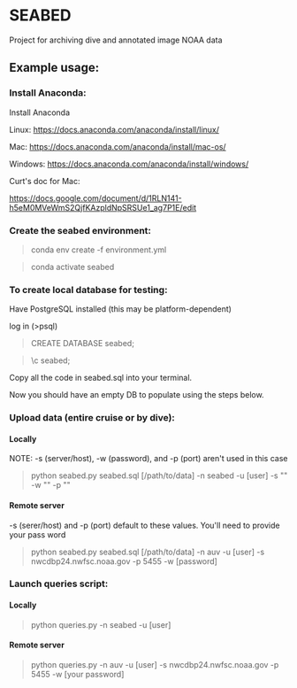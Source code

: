 # SEABED
Project for archiving dive and annotated image NOAA data

## Example usage:

### Install Anaconda:
Install Anaconda 

Linux: https://docs.anaconda.com/anaconda/install/linux/

Mac: https://docs.anaconda.com/anaconda/install/mac-os/

Windows: https://docs.anaconda.com/anaconda/install/windows/


Curt's doc for Mac:

https://docs.google.com/document/d/1RLN141-h5eM0MVeWmS2QjfKAzpldNpSRSUe1_ag7P1E/edit


### Create the seabed environment:
>conda env create -f environment.yml

>conda activate seabed


### To create local database for testing:
Have PostgreSQL installed (this may be platform-dependent)

log in (>psql)

>CREATE DATABASE seabed;

>\c seabed;

Copy all the code in seabed.sql into your terminal.

Now you should have an empty DB to populate using the steps below.



### Upload data (entire cruise or by dive):
#### Locally
NOTE: -s (server/host), -w (password), and -p (port) aren't used in this case

>python seabed.py seabed.sql [/path/to/data] -n seabed -u [user] -s "" -w "" -p ""

#### Remote server
-s (serer/host) and -p (port) default to these values. You'll need to provide your pass word

>python seabed.py seabed.sql [/path/to/data] -n auv -u [user] -s nwcdbp24.nwfsc.noaa.gov -p 5455 -w [password]


### Launch queries script:
#### Locally
>python queries.py -n seabed -u [user]

#### Remote server
>python queries.py -n auv -u [user] -s nwcdbp24.nwfsc.noaa.gov -p 5455 -w [your password]
